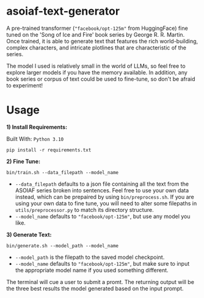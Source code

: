 # asoiaf-text-generator

A pre-trained transformer (`"facebook/opt-125m"` from HuggingFace) fine tuned on the 'Song of Ice and Fire' book series by George R. R. Martin. Once trained, it is able to generate text that features the rich world-building, complex characters, and intricate plotlines that are characteristic of the series. 

The model I used is relatively small in the world of LLMs, so feel free to explore larger models if you have the memory available. In addition, any book series or corpus of text could be used to fine-tune, so don't be afraid to experiment!

# Usage
**1) Install Requirements:**

Built With: `Python 3.10`
```
pip install -r requirements.txt
```
**2) Fine Tune:**

    bin/train.sh --data_filepath --model_name
* `--data_filepath` defaults to a json file containing all the text from the ASOIAF series broken into sentences. Feel free to use your own data instead, which can be prepaired by using `bin/preprocess.sh`. If you are using your own data to fine tune, you will need to alter some filepaths in `utils/preprocessor.py` to match its directory structure.
* `--model_name` defaults to `"facebook/opt-125m"`, but use any model you like.

**3) Generate Text:**

    bin/generate.sh --model_path --model_name
* `--model_path` is the filepath to the saved model checkpoint.
* `--model_name` defaults to `"facebook/opt-125m"`, but make sure to input the appropriate model name if you used something different. 

The terminal will cue a user to submit a promt. The returning output will be the three best results the model generated based on the input prompt.
